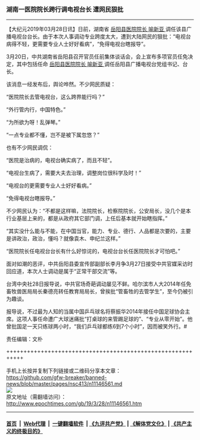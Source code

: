 ### 湖南一医院院长跨行调电视台长 遭网民狠批
------------------------

<p>
 【大纪元2019年03月28日讯】日前，湖南省
 <a href="http://www.epochtimes.com/gb/tag/%E5%B2%B3%E9%98%B3%E5%8E%BF%E5%8C%BB%E9%99%A2%E9%99%A2%E9%95%BF.html">
  岳阳县医院院长
 </a>
 <a href="http://www.epochtimes.com/gb/tag/%E5%96%BB%E6%96%B0%E4%BA%9A.html">
  喻新亚
 </a>
 调任该县广播电视台台长。由于本次人事调动专业跨度太大，遭到大陆网民的狠批：“电视台病得不轻，更需要专业人士好好看病”，“免得电视台瞎报导”。
</p>
<p>
 3月20日，中共湖南省岳阳县召开官员任前集体谈话会，会上宣布多项官员任免决定，其中包括任命
 <a href="http://www.epochtimes.com/gb/tag/%E5%B2%B3%E9%98%B3%E5%8E%BF%E5%8C%BB%E9%99%A2%E9%99%A2%E9%95%BF.html">
  岳阳县医院院长
 </a>
 <a href="http://www.epochtimes.com/gb/tag/%E5%96%BB%E6%96%B0%E4%BA%9A.html">
  喻新亚
 </a>
 调任岳阳县广播电视台党组书记、台长。
</p>
<p>
 该消息一经发布后，舆论哗然。不少网民质疑：
</p>
<p>
 “医院院长去管电视台，这么跨界能行吗？”
</p>
<p>
 “外行管内行，中国特色。”
</p>
<p>
 “为所欲为呀！乱弹琴。”
</p>
<p>
 “一点专业都不懂，岂不是被下属忽悠？”
</p>
<p>
 也有不少网民调侃：
</p>
<p>
 “医院是治病的，电视台确实病了，而且不轻”。
</p>
<p>
 “电视台生病了，需要大夫去治理，调整岗位很科学及时！”
</p>
<p>
 “电视台的更需要专业人士好好看病。”
</p>
<p>
 “免得电视台瞎报导。”
</p>
<p>
 不少网民认为：“不都是这样嘛，法院院长，检察院院长，公安局长，没几个是本行业基层上来的，都是从政府其它部门调，上任后基本就开始瞎指挥。”
</p>
<p>
 “其实没什么能与不能，在中国当官，能力、专业、德行、人品都是次要的，主要是讲政治，政治，懂吗？就像袁木、申纪兰这样。”
</p>
<p>
 “医院院长任电视台台长有什么好惊诧的，电视台台长任医院院长才可怕吧。”
</p>
<p>
 面对如潮的恶评，中共岳阳县委宣传部副部长李月争3月27日接受中共官媒采访时回应道，本次人士调动是属于“正常干部交流”等。
</p>
<p>
 台湾中央社28日报导说，中共官场奇葩调动屡见不鲜。哈尔滨市人大2014年任免畜牧兽医局局长秦德亮转任教育局局长，曾挨批“管畜牲的去管学生”，至今仍被引为趣谈。
</p>
<p>
 报导说，不过最为人知的当属中国乒乓球名将蔡振华2014年接任中国足球协会主席。这项人事任命遭广大球迷痛批“打桌球的来管踢足球的”、“专业从零开始”。他曾批国足一天只练球两小时，“我们乒乓球都练6到7个小时”，因而被笑外行。#
</p>
<p>
 责任编辑：文朴
</p>
<p>
</p>

+++++++++++++++++++++++++++++++++++++++++++++++++++++++++++<br/><br/>
手机上长按并复制下列链接或二维码分享本文章：<br/>
https://github.com/gfw-breaker/banned-news/blob/master/pages/nsc413/n11146561.md <br/>
<a href='https://github.com/gfw-breaker/banned-news/blob/master/pages/nsc413/n11146561.md'><img src='https://github.com/gfw-breaker/banned-news/blob/master/pages/nsc413/n11146561.md.png'/></a> <br/>
原文地址（需翻墙访问）：http://www.epochtimes.com/gb/19/3/28/n11146561.htm


------------------------
#### [首页](https://github.com/gfw-breaker/banned-news/blob/master/README.md) &nbsp;|&nbsp; [Web代理](https://github.com/labour-camp/helloworld) &nbsp;|&nbsp; [一键翻墙软件](https://github.com/gfw-breaker/nogfw/blob/master/README.md) &nbsp;| [《九评共产党》](https://github.com/gfw-breaker/9ping.md/blob/master/README.md#九评之一评共产党是什么) | [《解体党文化》](https://github.com/gfw-breaker/jtdwh.md/blob/master/README.md) | [《共产主义的终极目的》](https://github.com/gfw-breaker/gczydzjmd.md/blob/master/README.md)

